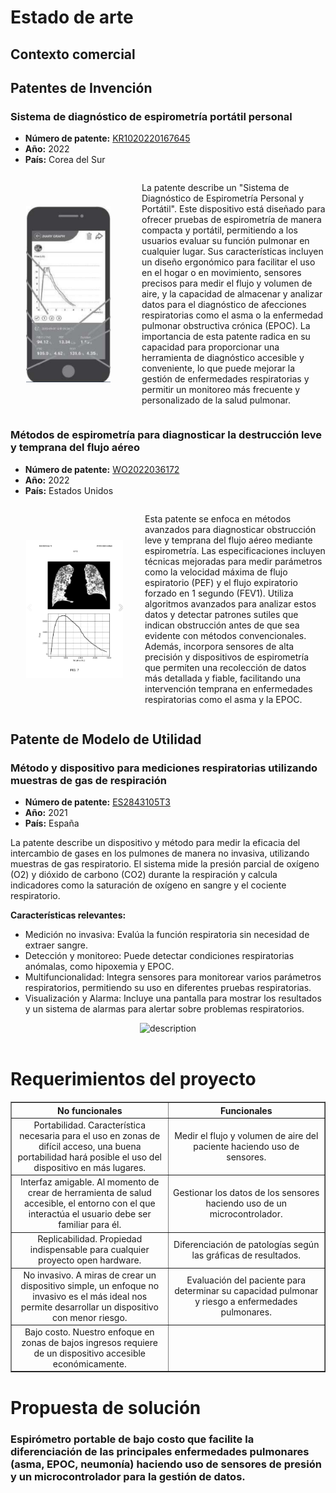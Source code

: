 # Estado de arte
## Contexto comercial

## Patentes de Invención
### Sistema de diagnóstico de espirometría portátil personal
- **Número de patente:** [KR1020220167645](https://patentscope.wipo.int/search/es/detail.jsf?docId=KR383841388&_cid=P12-M14AZK-98835-1)
- **Año:** 2022
- **País:** Corea del Sur

<div style="display: flex; align-items: center;">
  <img src="https://github.com/leomachiavello/FundBio2024-2/blob/main/Im%C3%A1genes/espirometr%C3%ADa_celular.png?raw=true" alt="description" style="width: 135px; margin-left: 25px; margin-right: 50px">
  <p>La patente describe un "Sistema de Diagnóstico de Espirometría Personal y Portátil". Este dispositivo está diseñado para ofrecer pruebas de espirometría de manera compacta y portátil, permitiendo a los usuarios evaluar su función pulmonar en cualquier lugar. Sus características incluyen un diseño ergonómico para facilitar el uso en el hogar o en movimiento, sensores precisos para medir el flujo y volumen de aire, y la capacidad de almacenar y analizar datos para el diagnóstico de afecciones respiratorias como el asma o la enfermedad pulmonar obstructiva crónica (EPOC). La importancia de esta patente radica en su capacidad para proporcionar una herramienta de diagnóstico accesible y conveniente, lo que puede mejorar la gestión de enfermedades respiratorias y permitir un monitoreo más frecuente y personalizado de la salud pulmonar.</p>
</div>

### Métodos de espirometría para diagnosticar la destrucción leve y temprana del flujo aéreo
- **Número de patente:** [WO2022036172](https://patentscope.wipo.int/search/es/detail.jsf?docId=WO2022036172&_cid=P12-M14B1X-01074-1)
- **Año:** 2022
- **País:** Estados Unidos


<div style="display: flex; align-items: center;">
  <img src="https://github.com/leomachiavello/FundBio2024-2/blob/main/Im%C3%A1genes/metodos_espirometr%C3%ADa.png?raw=true" alt="description" style="width: 155px; margin-left: 25px; margin-right: 35px">
  <p>Esta patente se enfoca en métodos avanzados para diagnosticar obstrucción leve y temprana del flujo aéreo mediante espirometría. Las especificaciones incluyen técnicas mejoradas para medir parámetros como la velocidad máxima de flujo espiratorio (PEF) y el flujo expiratorio forzado en 1 segundo (FEV1). Utiliza algoritmos avanzados para analizar estos datos y detectar patrones sutiles que indican obstrucción antes de que sea evidente con métodos convencionales. Además, incorpora sensores de alta precisión y dispositivos de espirometría que permiten una recolección de datos más detallada y fiable, facilitando una intervención temprana en enfermedades respiratorias como el asma y la EPOC.</p>
</div>

## Patente de Modelo de Utilidad
### Método y dispositivo para mediciones respiratorias utilizando muestras de gas de respiración
- **Número de patente:** [ES2843105T3](https://patents.google.com/patent/ES2843105T3/es?oq=ES2843105T3)
- **Año:** 2021
- **País:** España

La patente describe un dispositivo y método para medir la eficacia del intercambio de gases en los pulmones de manera no invasiva, utilizando muestras de gas respiratorio. El sistema mide la presión parcial de oxígeno (O2) y dióxido de carbono (CO2) durante la respiración y calcula indicadores como la saturación de oxígeno en sangre y el cociente respiratorio.

**Características relevantes:**
- Medición no invasiva: Evalúa la función respiratoria sin necesidad de extraer sangre.
- Detección y monitoreo: Puede detectar condiciones respiratorias anómalas, como hipoxemia y EPOC.
- Multifuncionalidad: Integra sensores para monitorear varios parámetros respiratorios, permitiendo su uso en diferentes pruebas respiratorias.
- Visualización y Alarma: Incluye una pantalla para mostrar los resultados y un sistema de alarmas para alertar sobre problemas respiratorios.
<div style="text-align: center;">
  <img src="https://github.com/leomachiavello/FundBio2024-2/blob/main/Im%C3%A1genes/patente_3.png?raw=true" alt="description" style="width:400px;">
</div>
<br>

# Requerimientos del proyecto
<div style="text-align: center;">
  <table border="1" style="width:100%; margin-left:auto; margin-right:auto;">
    <tr>
      <th style="width:50%">No funcionales</th>
      <th style="width:50%">Funcionales</th>
    </tr>
    <tr>
      <td>Portabilidad. Característica necesaria para el uso en zonas de difícil acceso, una buena portabilidad hará posible el uso del dispositivo en más lugares.</td>
      <td>Medir el flujo y volumen de aire del paciente haciendo uso de sensores.</td>
    </tr>
     <tr>
      <td>Interfaz amigable. Al momento de crear de herramienta de salud accesible, el entorno con el que interactúa el usuario debe ser familiar para él.</td>
      <td>Gestionar los datos de los sensores haciendo uso de un microcontrolador.</td>
    </tr>
    <tr>
      <td>Replicabilidad. Propiedad indispensable para cualquier proyecto open hardware.</td>
      <td>Diferenciación de patologías según las gráficas de resultados.</td>
    </tr>
    <tr>
      <td>No invasivo. A miras de crear un dispositivo simple, un enfoque no invasivo es el más ideal nos permite desarrollar un dispositivo con menor riesgo.</td>
      <td>Evaluación del paciente para determinar su capacidad pulmonar y riesgo a enfermedades pulmonares.</td>
    </tr>
    <tr>
      <td>Bajo costo. Nuestro enfoque en zonas de bajos ingresos requiere de un dispositivo accesible económicamente.</td>
      <td> </td>
    </tr>
   
  </table>
</div>

# Propuesta de solución
<h3>Espirómetro portable de bajo costo que facilite la diferenciación de las principales enfermedades pulmonares (asma, EPOC, neumonía) haciendo uso de sensores de presión y un microcontrolador para la gestión de datos.